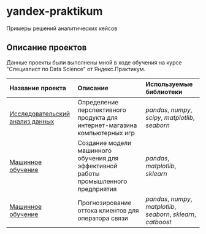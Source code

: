 # yandex-praktikum
Примеры решений аналитических кейсов

## Описание проектов

Данные проекты были выполнены мной в ходе обучения на курсе "Специалист по Data Science" от Яндекс.Практикум.

| Название проекта | Описание | Используемые библиотеки | 
| :---------------------- | :---------------------- | :---------------------- |
| [Исследовательский анализ данных](exploratory_data_analysis) | Определение перспективного продукта для интернет-магазина компьютерных игр| *pandas*, *numpy*, *scipy*, *matplotlib*, *seaborn* |
| [Машинное обучение](machine_learning) | Создание модели машинного обучения для эффективной работы промышленного предприятия| *pandas*, *matplotlib*, *sklearn* |
| [Машинное обучение](project_ml) | Прогнозирование оттока клиентов для оператора связи| *pandas*, *numpy*, *matplotlib*, *seaborn*, *sklearn*, *catboost* |
